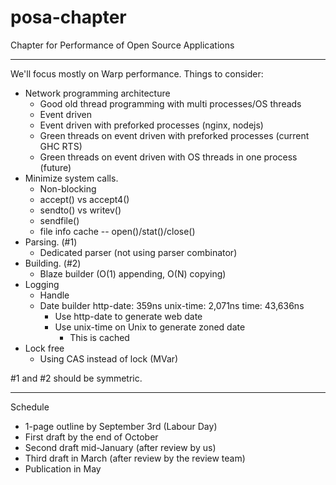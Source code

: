 posa-chapter
============

Chapter for Performance of Open Source Applications

---

We'll focus mostly on Warp performance. Things to consider:

* Network programming architecture
    * Good old thread programming with multi processes/OS threads
    * Event driven
    * Event driven with preforked processes (nginx, nodejs)
    * Green threads on event driven with preforked processes (current GHC RTS)
    * Green threads on event driven with OS threads in one process (future)
* Minimize system calls.
    * Non-blocking
    * accept() vs accept4()
    * sendto() vs writev()
    * sendfile()
    * file info cache -- open()/stat()/close()
* Parsing. (#1)
    * Dedicated parser (not using parser combinator)
* Building. (#2)
    * Blaze builder (O(1) appending, O(N) copying)
* Logging
    * Handle
    * Date builder
         http-date:    359ns
         unix-time:  2,071ns
         time:      43,636ns
        * Use http-date to generate web date
        * Use unix-time on Unix to generate zoned date
            * This is cached
* Lock free
    * Using CAS instead of lock (MVar)

#1 and #2 should be symmetric.

---

Schedule

* 1-page outline by September 3rd (Labour Day)
* First draft by the end of October
* Second draft mid-January (after review by us)
* Third draft in March (after review by the review team)
* Publication in May
